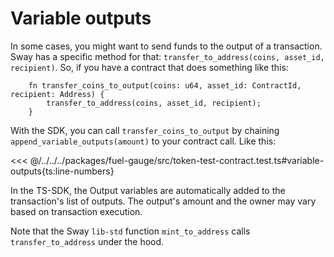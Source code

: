 # Variable outputs

In some cases, you might want to send funds to the output of a transaction. Sway has a specific method for that: `transfer_to_address(coins, asset_id, recipient)`. So, if you have a contract that does something like this:

```rust:line-numbers
    fn transfer_coins_to_output(coins: u64, asset_id: ContractId, recipient: Address) {
        transfer_to_address(coins, asset_id, recipient);
    }
```

With the SDK, you can call `transfer_coins_to_output` by chaining `append_variable_outputs(amount)` to your contract call. Like this:

<<< @/../../../packages/fuel-gauge/src/token-test-contract.test.ts#variable-outputs{ts:line-numbers}

In the TS-SDK, the Output variables are automatically added to the transaction's list of outputs. The output's amount and the owner may vary based on transaction execution.

Note that the Sway `lib-std` function `mint_to_address` calls `transfer_to_address` under the hood.

